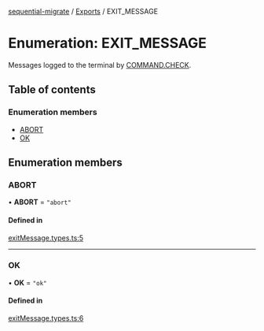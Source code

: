 [sequential-migrate](../README.md) / [Exports](../modules.md) / EXIT\_MESSAGE

# Enumeration: EXIT\_MESSAGE

Messages logged to the terminal by [COMMAND.CHECK](COMMAND.md#check).

## Table of contents

### Enumeration members

- [ABORT](EXIT_MESSAGE.md#abort)
- [OK](EXIT_MESSAGE.md#ok)

## Enumeration members

### ABORT

• **ABORT** = `"abort"`

#### Defined in

[exitMessage.types.ts:5](https://github.com/Ivo-Evans/sequential-migrate/blob/48e63f0/src/types/exitMessage.types.ts#L5)

___

### OK

• **OK** = `"ok"`

#### Defined in

[exitMessage.types.ts:6](https://github.com/Ivo-Evans/sequential-migrate/blob/48e63f0/src/types/exitMessage.types.ts#L6)
